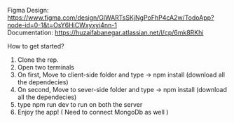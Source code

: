 Figma Design: https://www.figma.com/design/GlWARTsSKjNgPoFhP4cA2w/TodoApp?node-id=0-1&t=OsY6HiCWxyxyi4nn-1 <br/>
Documentation: https://huzaifabanegar.atlassian.net/l/cp/6mk8RKhi <br/>

How to get started?
1. Clone the rep.
2. Open two terminals
3. On first, Move to client-side folder and type -> npm install (download all the dependecies)
4. On second, Move to sever-side folder and type -> npm install (download all the dependecies)
5. type npm run dev to run on both the server
6. Enjoy the app! ( Need to connect MongoDb as well )
